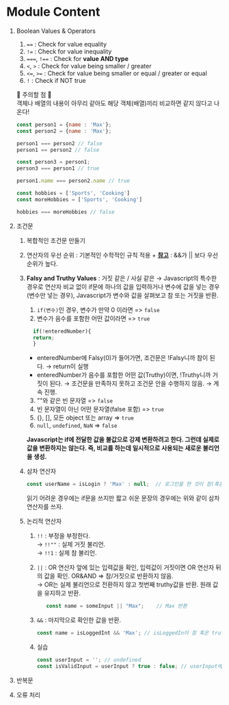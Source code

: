 # Module Content
1. Boolean Values & Operators 
   1. `==` : Check for value equality
   2. `!=` : Check for value inequality
   3. `===`, `!==` : Check for **value AND type**
   4. `<`, `>` : Check for value being smaller / greater
   5. `<=`, `>=` : Check for value being smaller or equal / greater or equal
   6. `!` : Check if NOT true

    🚨 주의할 점 🚨<br>
    객체나 배열의 내용이 아무리 같아도 해당 객체(배열)끼리 비교하면 같지 않다고 나온다!
    ```javascript
    const person1 = {name : 'Max'};
    const person2 = {name : 'Max'};

    person1 === person2 // false
    person1 == person2 // false

    const person3 = person1;
    person3 === person1 // true

    person1.name === person2.name // true
    ```

    ```javascript
    const hobbies = ['Sports', 'Cooking']
    const moreHobbies = ['Sports', 'Cooking']

    hobbies === moreHobbies // false
    ```

2. 조건문
   1. 복합적인 조건문 만들기
   2. 연산자의 우선 순위 : 기본적인 수학적인 규칙 적용 + **[참고](https://developer.mozilla.org/ko/docs/Web/JavaScript/Reference/Operators/Operator_precedence)** : &&가 || 보다 우선순위가 높다.
   3. **Falsy and Truthy Values** : 거짓 같은 / 사실 같은 &rarr; Javascript의 특수한 경우로 연산자 비교 없이 if문에 하나의 값을 입력하거나 변수에 값을 넣는 경우(변수만 넣는 경우), Javascript가 변수와 값을 살펴보고 참 또는 거짓을 반환.
      1. `if(변수)`인 경우, 변수가 만약 0 이라면 => `false`
      2. 변수가 음수를 포함한 어떤 값이라면 => `true`
      ```javascript
        if(!enteredNumber){   
        return;
        }
       ```
      - enteredNumber에 Falsy(0)가 들어가면, 조건문은 !Falsy니까 참이 된다. &rarr; return이 실행 
      - enteredNumber가 음수를 포함한 어떤 값(Truthy)이면, !Truthy니까 거짓이 된다. &rarr; 조건문을 만족하지 못하고 조건문 안을 수행하지 않음. &rarr; 계속 진행. 

      3. ""와 같은 빈 문자열 => `false`
      4. 빈 문자열이 아닌 어떤 문자열(false 포함) => `true`
      5. {}, [], 모든 object 또는 array => `true`
      6. `null`, `undefined`, `NaN` => `false`

        **Javascript는 if에 전달한 값을 불값으로 강제 변환하려고 한다. 그런데 실제로 값을 변환하지는 않는다. 즉, 비교를 하는데 일시적으로 사용되는 새로운 불리언을 생성.**

   4. 삼차 연산자
      ```javascript
      const userName = isLogin ? 'Max' : null;  // 로그인을 한 것이 참(혹은 truthy) -> Max. 거짓(falsy)이면 null.
      ```
      읽기 어려운 경우에는 if문을 쓰지만 짧고 쉬운 문장의 경우에는 위와 같이 삼차 연산자를 쓰자.

   5. 논리적 연산자
      1. `!!` : 부정을 부정한다. <br>
         &rarr; `!!""` : 실제 거짓 불리언.<br>
         &rarr; `!!1` : 실제 참 불리언.
      2. `||` : OR 연산자 앞에 있는 입력값을 확인, 입력값이 거짓이면 OR 연산자 뒤의 값을 확인. OR&AND => 참/거짓으로 반환하지 않음. <br>
         &rarr; OR는 실제 불리언으로 전환하지 않고 첫번째 truthy값을 반환. 원래 값을 유지하고 반환.
         ```javascript
            const name = someInput || "Max";    // Max 반환
         ```
      3. `&&` : 마지막으로 확인한 값을 반환.
         ```javascript
         const name = isLoggedInt && 'Max'; // isLoggedIn이 참 혹은 truthy인 경우 마지막으로 확인한 값을 반환 -> Max 반환.
         ```

      4. 실습
         ```javascript
         const userInput = ''; // undefined
         const isValidInput = userInput ? true : false; // userInput에 값이 있으면 true, 그렇지 않으면 false 반환
         
         ```
3. 반복문
4. 오류 처리